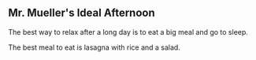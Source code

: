 ## Mr. Mueller's Ideal Afternoon

The best way to relax after a long day is to eat a big meal and go to sleep.

The best meal to eat is lasagna with rice and a salad.